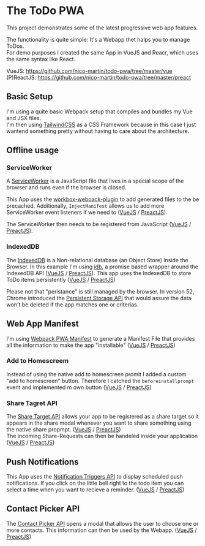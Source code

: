 # The ToDo PWA

This project demonstrates some of the latest progressive web app features.

The functionality is quite simple: It's a Webapp thet halps you to manage ToDos.  
For demo purposes I created the same App in VueJS and Reacr, which uses the same syntax like React.

VueJS: https://github.com/nico-martin/todo-pwa/tree/master/vue  
(P)ReactJS: https://github.com/nico-martin/todo-pwa/tree/master/preact

## Basic Setup

I'm using a quite basic Webpack setup that compiles and bundles my Vue and JSX files.  
I'm then using [TailwindCSS](https://tailwindcss.com/) as a CSS Framework because in this case I just wantend something pretty without having to care about the architecture.

## Offline usage

### ServiceWorker

A [ServiceWorker](https://web.dev/service-workers-cache-storage/) is a JavaScript file that lives in a special scope of the browser and runs even if the browser is closed.

This App uses the [workbox-webpack-plugin](https://developers.google.com/web/tools/workbox/modules/workbox-webpack-plugin) to add generated files to the be precached. Additionally, `InjectManifest` allows us to add more ServiceWorker event listeners if we need to ([VueJS](https://github.com/nico-martin/todo-pwa/blob/master/vue/src/service-worker.js#L22-L25) / [PreactJS](https://github.com/nico-martin/todo-pwa/blob/master/preact/src/service-worker.js#L22-L25)).

The ServiceWorker then needs to be registered from JavaScript ([VueJS](https://github.com/nico-martin/todo-pwa/blob/master/vue/src/index.js#L9) / [PreactJS](https://github.com/nico-martin/todo-pwa/blob/master/preact/src/index.js#L8)).

### IndexedDB

The [IndexedDB](https://developer.mozilla.org/en-US/docs/Web/API/IndexedDB_API) is a Non-relational database (an Object Store) inside the Browser. In this example I'm using [idb](https://github.com/jakearchibald/idb), a promise based wrapper around the IndexedDB API ([VueJS](https://github.com/nico-martin/todo-pwa/blob/master/vue/src/app/vendor/db.js) / [PreactJS](https://github.com/nico-martin/todo-pwa/blob/master/preact/src/app/vendor/db.js)). This app uses the IndexedDB to store ToDo items persistently ([VueJS](https://github.com/nico-martin/todo-pwa/blob/master/vue/src/App.vue#L60-L71) / [PreactJS](https://github.com/nico-martin/todo-pwa/blob/master/preact/src/App.jsx#L29-L36))

Please not that "peristance" is still managed by the browser. In version 52, Chrome introduced the [Persistent Storage API](https://developers.google.com/web/updates/2016/06/persistent-storage) that would assure the data won't be deleted if the app matches one or criterias.

## Web App Manifest

I'm using [Webpack PWA Manifest](https://github.com/Diokuz/webpack-pwa-manifest) to generate a Manifest File that provides all the information to make the app "installable" ([VueJS](https://github.com/nico-martin/todo-pwa/blob/master/vue/webpack.config.babel.js#L111) / [PreactJS](https://github.com/nico-martin/todo-pwa/blob/master/preact/webpack.config.babel.js#L111))

### Add to Homescreem

Instead of using the native add to homescreen promit I added a custom "add to homescreen" button. Therefore I catched the `beforeinstallprompt` event and implemented m own button ([VueJS](https://github.com/nico-martin/todo-pwa/blob/master/vue/src/app/A2H.vue) / [PreactJS](https://github.com/nico-martin/todo-pwa/blob/master/preact/src/app/A2H.jsx))

### Share Tagret API

The [Share Target API](https://web.dev/web-share-target/) allows your app to be registered as a share target so it appears in the share modal whenever you want to share something using the native share propmpt. ([VueJS](https://github.com/nico-martin/todo-pwa/blob/master/vue/webpack.config.babel.js#L128) / [PreactJS](https://github.com/nico-martin/todo-pwa/blob/master/preact/webpack.config.babel.js#L128))  
The incoming Share-Requests can then be handeled inside your application ([VueJS](https://github.com/nico-martin/todo-pwa/blob/master/vue/src/app/Form.vue#L35) / [PreactJS](https://github.com/nico-martin/todo-pwa/blob/master/preact/src/app/Form.jsx#L12))

## Push Notifications

This App uses the [Notification Triggers API](https://web.dev/notification-triggers/) to display scheduled push notifications. If you click on the little bell right to the todo item you can select a time when you want to recieve a reminder. ([VueJS](https://github.com/nico-martin/todo-pwa/blob/master/vue/src/app/List/PushReminder.vue) / [PreactJS](https://github.com/nico-martin/todo-pwa/blob/master/preact/src/app/List/PushReminder.jsx))

## Contact Picker API

The [Contact Picker API](https://web.dev/contact-picker/) opens a modal that allows the user to choose one or more contacts. This information can then be used by the Webapp. ([VueJS](https://github.com/nico-martin/todo-pwa/blob/master/vue/src/app/Form/ContactPicker.vue#L41-L49) / [PreactJS](https://github.com/nico-martin/todo-pwa/blob/master/preact/src/app/Form/ContactPicker.jsx#L25-33))
